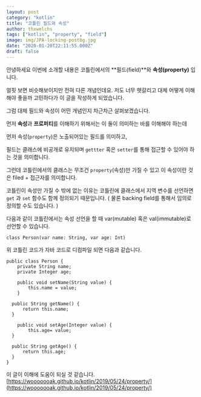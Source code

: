 ```yaml
---
layout: post
category: "kotlin"
title: "코틀린 필드와 속성"
author: thxwelchs
tags: ["kotlin", "property", "field"]
image: img/JPA-locking-postbg.jpg
date: "2020-01-20T22:11:55.000Z"
draft: false
---
```

안녕하세요 이번에 소개할 내용은 코틀린에서의 **필드(field)**와 **속성(property)** 입니다.

얼핏 보면 비슷해보이지만 전혀 다른 개념인데요. 저도 너무 헷갈리고 대체 어떻게 이해해야 좋을까 고민하다가 이 글을 작성하게 되었습니다. 

그럼 대체 필드와 속성이 어떤 개념인지 차근차근 살펴보겠습니다.

먼저 **속성**과 **프로퍼티**를 이해하기 위해서는 이 둘이 의미하는 바를 이해해야 하는데

먼저 속성(`property`)은 노출되어있는 필드를 의미하고,

필드는 클래스에 비공개로 유지되며 `gettter` 혹은 `setter`를 통해 접근할 수 있어야 하는 것을 의미합니다. 

그런데 코틀린에서의 클래스는 무조건 `property`(속성)만 가질 수 있고 이 속성이란 것은 filed + 접근자를 의미합니다.

코틀린이 속성만 가질 수 밖에 없는 이유는  코틀린에 클래스에서 지역 변수를 선언하면 `get` 과 `set` 함수도 함께 정의되기 때문입니다.  ( 물론 backing field를 통해서 임의로 정의할 수도 있습니다. )

다음과 같이 코틀린에서는 속성 선언을 할 때 var(mutable) 혹은 val(immutable)로 선언할 수 있습니다.

    class Person(var name: String, var age: Int)

위 코틀린 코드가 자바 코드로 디컴파일 되면 다음과 같습니다.

    public class Person {
    	private String name;
    	private Integer age;
    
    	public void setName(String value) {
            this.name = value;
        }
    
      public String getName() {
          return this.name;
      }
    
    	public void setAge(Integer value) {
            this.age= value;
      }
    
      public String getAge() {
          return this.age;
      }
    }

이 글이 이해에 도움이 되실 것 같습니다.
[https://wooooooak.github.io/kotlin/2019/05/24/property/](https://wooooooak.github.io/kotlin/2019/05/24/property/)